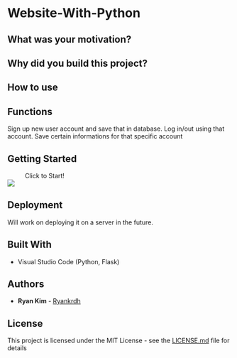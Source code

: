 # Website-With-Python

## What was your motivation?

## Why did you build this project?

## How to use

## Functions

Sign up new user account and save that in database.
Log in/out using that account.
Save certain informations for that specific account

## Getting Started

&nbsp; &nbsp; &nbsp; &nbsp; &nbsp; Click to Start! <br />
<a href="https://ryankrdh.github.io/Choice-Driven-Game/"><img src="img/startIcon.png"></a>

## Deployment

Will work on deploying it on a server in the future.

## Built With

- Visual Studio Code (Python, Flask)

## Authors

- **Ryan Kim** - [Ryankrdh](https://github.com/ryankrdh)

## License

This project is licensed under the MIT License - see the [LICENSE.md](LICENSE.md) file for details
